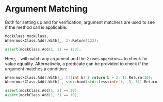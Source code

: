 # Argument Matching

Both for setting up and for verification, argument matchers are used to see if
the method call is applicable.

``` C++
MockClass mockClass;
When(mockClass.Add).With(_, 2).Return(123);

assert(mockClass.Add(1, 2) == 123);
```

Here, `_` will match any argument and the `2` uses `operator==` to check for
value equality. Alternatively, a predicate can be provided to check if the
argument matches a condition:

``` C++
When(mockClass.Add).With(_, [](int b) { return b > 2; }).Return(10);
When(mockClass.Add).With(_, std::bind(std::less<int>(), _1, 3)).Return(20);

assert(mockClass.Add(1, 2) == 20);
assert(mockClass.Add(1, 3) == 10);
```
